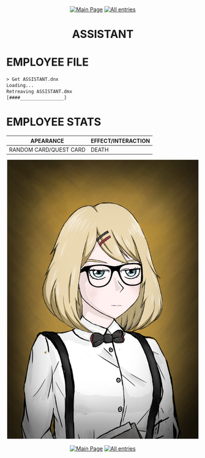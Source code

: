<p align=center>
    <a href="../../../">
        <img src="https://img.shields.io/badge/GO_TO-MAIN_PAGE-ffffff?style=for-the-badge&labelColor=000000&color=ffffff" title="Main Page"/></a>
    <a href="../../tree">
        <img src="https://img.shields.io/badge/GO_TO-ALL_ENTRIES-ffffff?style=for-the-badge&labelColor=000000&color=ffffff" title="All entries"></a>
</p>
<h1 align="center">ASSISTANT</h1>

# EMPLOYEE FILE

```
> Get ASSISTANT.dnx
Loading...
Retreaving ASSISTANT.dmx
[####________________]
```

# EMPLOYEE STATS

| APEARANCE | EFFECT/INTERACTION |
| - | - |
| RANDOM CARD/QUEST CARD | DEATH |

<p align="center">
    <img src="../../../assets/images/characters/CardAssistantN2.jpg" title="ASSISTANT" width="500"/>
</p>
<p align=center>
    <a href="../../../">
        <img src="https://img.shields.io/badge/GO_TO-MAIN_PAGE-ffffff?style=for-the-badge&labelColor=000000&color=ffffff" title="Main Page"/></a>
    <a href="../../tree">
        <img src="https://img.shields.io/badge/GO_TO-ALL_ENTRIES-ffffff?style=for-the-badge&labelColor=000000&color=ffffff" title="All entries"></a>
</p>